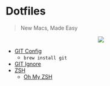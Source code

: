 # Dotfiles

> New Macs, Made Easy

<div style="text-align:center">
    <img src ="https://media.giphy.com/media/jzaZ23z45UxK8/giphy.gif" />
</div>

* [GIT Config](./dot.gitconfig)
    - `brew install git`
* [GIT Ignore](./dot.gitignore)
* [ZSH](./dot.zshrc)
    - [Oh My ZSH](https://github.com/robbyrussell/oh-my-zsh)
